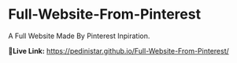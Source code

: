 # Full-Website-From-Pinterest
A Full Website Made By Pinterest Inpiration.


<b>🌿Live Link:</b> https://pedinistar.github.io/Full-Website-From-Pinterest/

